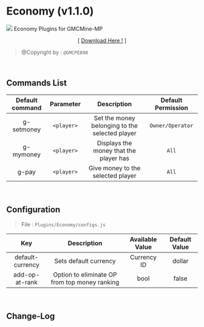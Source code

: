 # Economy (v1.1.0)
![](./assets/img/Economy/pack_icon.png?raw=true)
Economy Plugins for GMCMine-MP
<p align="center">[ <a href="https://drive.google.com/file/d/1tJmhy8siozXfbJIcLCkFL7iIthE40RJu/view?usp=drivesdk">Download Here !</a> ]</p>

> @Copyright by : `@GMCPE890`

<br />

## Commands List
| Default command | Parameter | Description | Default Permission |
| :-----: | :-------: | :---------: | :-------: |
| g-setmoney | `<player>` | Set the money belonging to the selected player | `Owner/Operator` |
| g-mymoney | `<player>` | Displays the money that the player has | `All` |
| g-pay | `<player>` | Give money to the selected player | `All` |

<br />

## Configuration

> File : `Plugins/Economy/configs.js`

| Key | Description | Available Value | Default Value |
| :----: | :----: | :----: | :----: |
| default-currency | Sets default currency | Currency ID | dollar |
| add-op-at-rank | Option to eliminate OP from top money ranking | bool | false |

<br />

## Change-Log
